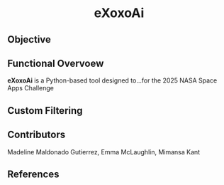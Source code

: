 <h1 align="center"> eXoxoAi </h1>

## Objective

## Functional Overvoew
**eXoxoAi** is a Python-based tool designed to...for the 2025 NASA Space Apps Challenge

## Custom Filtering


## Contributors
Madeline Maldonado Gutierrez, Emma McLaughlin, Mimansa Kant

## References
